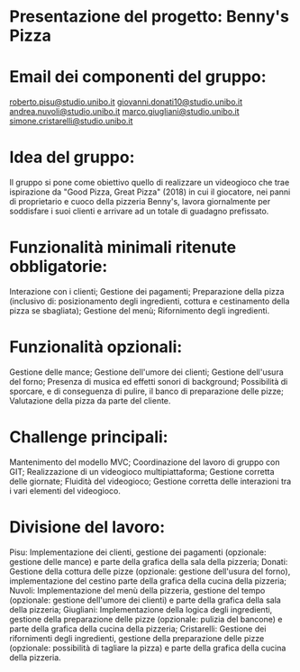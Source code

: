 # Presentazione del progetto: Benny's Pizza

# Email dei componenti del gruppo:
roberto.pisu@studio.unibo.it
giovanni.donati10@studio.unibo.it
andrea.nuvoli@studio.unibo.it
marco.giugliani@studio.unibo.it
simone.cristarelli@studio.unibo.it

# Idea del gruppo:
Il gruppo si pone come obiettivo quello di realizzare un videogioco che trae ispirazione da "Good Pizza, Great Pizza" (2018) in cui il giocatore, nei panni di proprietario e cuoco della pizzeria Benny's, lavora giornalmente per soddisfare i suoi clienti e arrivare ad un totale di guadagno prefissato.

# Funzionalità minimali ritenute obbligatorie:
Interazione con i clienti;
Gestione dei pagamenti;
Preparazione della pizza (inclusivo di: posizionamento degli ingredienti, cottura e cestinamento della pizza se sbagliata);
Gestione del menù;
Rifornimento degli ingredienti.

# Funzionalità opzionali:
Gestione delle mance;
Gestione dell'umore dei clienti;
Gestione dell'usura del forno;
Presenza di musica ed effetti sonori di background;
Possibilità di sporcare, e di conseguenza di pulire, il banco di preparazione delle pizze;
Valutazione della pizza da parte del cliente.

# Challenge principali:
Mantenimento del modello MVC;
Coordinazione del lavoro di gruppo con GIT;
Realizzazione di un videogioco multipiattaforma;
Gestione corretta delle giornate;
Fluidità del videogioco;
Gestione corretta delle interazioni tra i vari elementi del videogioco.

# Divisione del lavoro:
Pisu: Implementazione dei clienti, gestione dei pagamenti (opzionale: gestione delle mance) e parte della grafica della sala della pizzeria;
Donati: Gestione della cottura delle pizze (opzionale: gestione dell'usura del forno), implementazione del cestino parte della grafica della cucina della pizzeria;
Nuvoli: Implementazione del menù della pizzeria, gestione del tempo (opzionale: gestione dell'umore dei clienti) e parte della grafica della sala della pizzeria;
Giugliani: Implementazione della logica degli ingredienti, gestione della preparazione delle pizze (opzionale: pulizia del bancone) e parte della grafica della cucina della pizzeria;
Cristarelli: Gestione dei rifornimenti degli ingredienti, gestione della preparazione delle pizze (opzionale: possibilità di tagliare la pizza) e parte della grafica della cucina della pizzeria.
